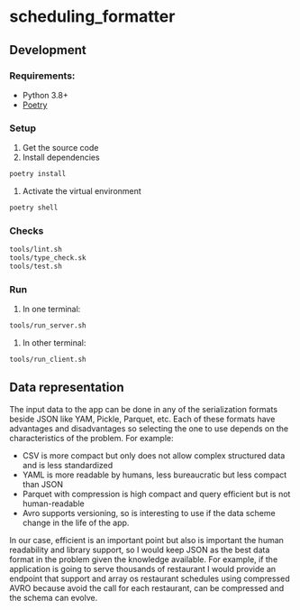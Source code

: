 # scheduling_formatter

## Development

### Requirements:

* Python 3.8+
* [Poetry](https://python-poetry.org/)

### Setup

1. Get the source code
2. Install dependencies

```sh
poetry install
```

1. Activate the virtual environment

```sh
poetry shell
```

### Checks

```sh
tools/lint.sh
tools/type_check.sk
tools/test.sh
```

### Run

1. In one terminal:

```sh
tools/run_server.sh
```

1. In other terminal:

```sh
tools/run_client.sh
```

## Data representation

The input data to the app can be done in any of the serialization formats beside JSON
like YAM, Pickle, Parquet, etc. Each of these formats have advantages and disadvantages
so selecting the one to use depends on the characteristics of the problem.
For example:

- CSV is more compact but only does not allow complex structured data and is less standardized
- YAML is more readable by humans, less bureaucratic but less compact than JSON
- Parquet with compression is high compact and query efficient but is not human-readable
- Avro supports versioning, so is interesting to use if the data scheme change in the life
  of the app.

In our case, efficient is an important point but also is important the human readability
and library support, so I would keep JSON as the best data format in the problem
given the knowledge available. For example, if the application is going to serve
thousands of restaurant I would provide an endpoint that support and array os restaurant schedules
using compressed AVRO because avoid the call for each restaurant, can be compressed
and the schema can evolve.